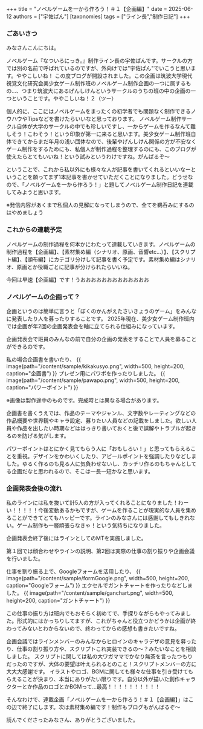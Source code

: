 +++
title = "ノベルゲームを一から作ろう！＃１【企画編】"
date = 2025-06-12
authors = ["宇佐ぱん"]
[taxonomies]
tags = ["ライン長","制作日記"]
+++

### ごあいさつ

みなさんこんにちは。


ノベルゲーム『なついろにっき。』制作ライン長の宇佐ぱんです。サークルの方では別の名前で呼ばれているのですが、外向けでは"宇佐ぱん"でいこうと思います。ややこしいね！
この度ブログが開設されました。この企画は筑波大学現代視覚文化研究会美少女ゲーム制作班のノベルゲーム制作企画の一つに属するもの…、つまり筑波大にあるげんしけんというサークルのうちの班の中の企画の一つということです。ややこしいね！２（ツー）


個人的に、ここにはノベルゲームをまったくの初学者でも問題なく制作できるノウハウやTipsなどを書けたらいいなと思っております。
ノベルゲーム制作サークル自体が大学のサークルの中でも珍しいですし、一からゲームを作るなんて難しそう！こわそう！という印象が第一に来ると思います。美少女ゲーム制作班自体できてからまだ年月の浅い団体なので、後輩やげんしけん関係の方が不安なくゲーム制作をするためにも、私個人が制作過程を整理するのにも、このブログが使えたらとてもいいね！という試みというわけですね。がんばるぞ～


ということで、これから私以外にも様々な人が記事を書いてくれるといいなーということを願ってまず1本記事を書かせていただくことになりました。どうせなので、「ノベルゲームを一から作ろう！」と題してノベルゲーム制作日記を連載してみようと思います。


※発信内容があくまで私個人の見解になってしまうので、全てを鵜呑みにするのはやめましょう


### これからの連載予定


ノベルゲームの制作過程を何本かにわたって連載していきます。ノベルゲームの制作過程を【企画編】、【素材集め編（シナリオ、原画、音響etc…）】、【スクリプト編】、【頒布編】にカテゴリ分けして記事を書く予定です。素材集め編はシナリオ、原画とか役職ごとに記事が分けられたらいいね。


今回は早速【企画編】です！うおおおおおおおおおおおおお


### ノベルゲームの企画って？


企画というのは簡単に言うと「ぼくのかんがえたさいきょうのゲーム」をみんなに発表したり人を募ったりすることです。
2025年現在、美少女ゲーム制作班内では企画が年2回の企画発表会を軸に立てられる仕組みになっています。


企画発表会で班員のみんなの前で自分の企画の発表をすることで人員を募ることができるのです。


私の場合企画書を書いたり、
{{ image(path="/content/sample/kikakusyo.png", width=500, height=200, caption="企画書") }}
プレゼン用にパワポを作ったりしました。
{{ image(path="/content/sample/pawapo.png", width=500, height=200, caption="パワーポイント") }}


※画像は製作途中のものです。完成時とは異なる場合があります。


企画書を書くうえでは、作品のテーマやジャンル、文字数やレーティングなどの作品概要や世界観やキャラ設定、募りたい人員などの記載をしました。欲しい人員や作品を出したい時期などははっきり書いておくと後で誤解やトラブルが起きるのを防げる気がします。


パワーポイントはとにかく見てもらう人に「おもしろい！」と思ってもらえることを重視。デザインをかわいくしたり、アピールポイントを強調したりなどしました。ゆるく作るのも見る人に気負わせないし、カッチリ作るのもちゃんとしてる企画だなと思われるので、そこは一長一短かなと思います。


### 企画発表会後の流れ


私のラインには私を抜いて計5人の方が入ってくれることになりました！わーい！！！！！今後変動あるかもですが、ゲームを作ることが現実的な人員を集めることができてとてもハッピーです。ラインのみなさんには感謝してもしきれない。ゲーム制作も一層頑張らなきゃ！という気持ちになりました。


企画発表会終了後にはラインとしてのMTを実施しました。


第１回では顔合わせやラインの説明、第2回は実際の仕事の割り振りや企画会議を行いました。


仕事を割り振る上で、Googleフォームを活用したり、
{{ image(path="/content/sample/formGoogle.png", width=500, height=200, caption="Googleフォーム") }}
エクセルでガントチャートを作ったりなどしました。
{{ image(path="/content/sample/ganchart.png", width=500, height=200, caption="ガントチャート") }}


この仕事の振り方は班内でもおそらく初めてで、手探りながらもやってみました。形式的にはかっちりしてますが、これがちゃんと役立つかどうかは企画が終わってみないとわからないので、終わってからの感想も書きたいですね。


企画会議ではラインメンバーのみんなからヒロインのキャラデザの意見を募ったり、仕事の割り振り方や、スクリプトこれ実装できるの～？みたいなことを相談しました。
スクリプトに関しては私の大ワガママでかなり無茶を言ったつもりだったのですが、大体の要望は叶えられるとのこと！スクリプトメンバーの方に大大大感謝です。
イラストやロゴ、BGMに関しても様々な仕事を引き受けてもらえることが決まり、本当にありがたい限りです。自分以外が描いた創作キャラクターとか作品のロゴとかBGMって…最高！！！！！！！！！！


そんなわけで、連載企画「ノベルゲームを一から作ろう！＃１【企画編】」はこの辺で終了にします。次は素材集め編です！制作もブログもがんばるぞ～


読んでくださったみなさん、ありがとうございました。



